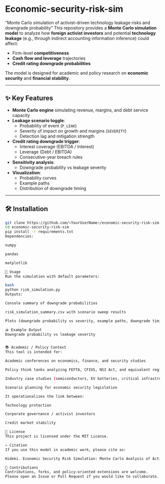 # Economic-security-risk-sim
“Monte Carlo simulation of activist-driven technology leakage risks and downgrade probability”
This repository provides a **Monte Carlo simulation model** to analyze
how **foreign activist investors** and potential **technology leakage**
(e.g., through indirect accounting information inference) could affect:

- Firm-level **competitiveness**
- **Cash flow and leverage** trajectories
- **Credit rating downgrade probabilities**

The model is designed for academic and policy research on
**economic security** and **financial stability**.

---

## ✨ Key Features
- **Monte Carlo engine** simulating revenue, margins, and debt service capacity  
- **Leakage scenario toggle**:
  - Probability of event (`P_LEAK`)
  - Severity of impact on growth and margins (`SEVERITY`)
  - Detection lag and mitigation strength
- **Credit rating downgrade trigger**:
  - Interest coverage (EBITDA / Interest)
  - Leverage (Debt / EBITDA)
  - Consecutive-year breach rules
- **Sensitivity analysis**:
  - Downgrade probability vs leakage severity
- **Visualization**:
  - Probability curves
  - Example paths
  - Distribution of downgrade timing

---

## 🛠 Installation
```bash
git clone https://github.com/<YourUserName>/economic-security-risk-sim.git
cd economic-security-risk-sim
pip install -r requirements.txt
Dependencies:

numpy

pandas

matplotlib

🚀 Usage
Run the simulation with default parameters:

bash
python risk_simulation.py
Outputs:

Console summary of downgrade probabilities

risk_simulation_summary.csv with scenario sweep results

Plots (downgrade probability vs severity, example paths, downgrade timing)

📊 Example Output
Downgrade probability vs leakage severity


📚 Academic / Policy Context
This tool is intended for:

Academic conferences on economics, finance, and security studies

Policy think tanks analyzing FEFTA, CFIUS, NSI Act, and equivalent regimes

Industry case studies (semiconductors, EV batteries, critical infrastructure)

Scenario planning for economic security legislation

It operationalizes the link between:

Technology protection

Corporate governance / activist investors

Credit market stability

📄 License
This project is licensed under the MIT License.

✍️ Citation
If you use this model in academic work, please cite as:

Hideki. Economic Security Risk Simulation: Monte Carlo Analysis of Activist-driven Technology Leakage and Downgrade Probability. GitHub (2025).

🤝 Contributions
Contributions, forks, and policy-oriented extensions are welcome.
Please open an Issue or Pull Request if you would like to collaborate.



